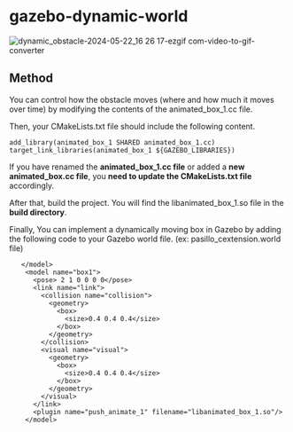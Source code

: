 # gazebo-dynamic-world
![dynamic_obstacle-2024-05-22_16 26 17-ezgif com-video-to-gif-converter](https://github.com/jebeom/gazebo-dynamic-world/assets/107978090/3ffd403f-0a5a-4b6a-9ba5-0b548715a54d)

## Method
You can control how the obstacle moves (where and how much it moves over time) by modifying the contents of the animated_box_1.cc file.

Then, your CMakeLists.txt file should include the following content. 
```
add_library(animated_box_1 SHARED animated_box_1.cc)
target_link_libraries(animated_box_1 ${GAZEBO_LIBRARIES})
```
If you have renamed the **animated_box_1.cc file** or added a **new animated_box.cc file**, you **need to update the CMakeLists.txt file** accordingly.


After that, build the project. You will find the libanimated_box_1.so file in the **build directory**.

Finally, You can implement a dynamically moving box in Gazebo by adding the following code to your Gazebo world file.       (ex: pasillo_cextension.world file)

```
   </model>
    <model name="box1">
      <pose> 2 1 0 0 0 0</pose>
      <link name="link">
        <collision name="collision">
          <geometry>
            <box>
              <size>0.4 0.4 0.4</size>
            </box>
          </geometry>
        </collision>
        <visual name="visual">
          <geometry>
            <box>
              <size>0.4 0.4 0.4</size>
            </box>
          </geometry>
        </visual>
      </link>
      <plugin name="push_animate_1" filename="libanimated_box_1.so"/>
    </model>   
```

